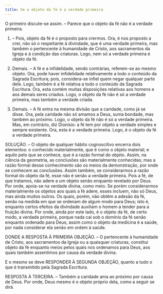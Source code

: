 ```yaml
---
title: Se o objeto da fé é a verdade primeira
---
```


O primeiro discute-se assim. – Parece que o objeto da fé não é a verdade primeira.  

1. – Pois, objeto da fé é o proposto para crermos. Ora, é nos proposto a crer, não só o respeitante à divindade, que é uma verdade primeira, mas também o pertencente à humanidade de Cristo, aos sacramentos da Igreja e à condição das criaturas. Logo, nem só a verdade primeira é objeto da fé.  

2. Demais. – A fé e a infidelidade, sendo contrárias, referem-se ao mesmo objeto. Ora, pode haver infidelidade relativamente a todo o conteúdo da Sagrada Escritura; pois, considera-se infiel quem negar qualquer parte dele. Logo, também é a fé relativa a todo o conteúdo da Sagrada Escritura. Ora, esta contém muitas disposições relativas aos homens e aos demais seres criados. Logo, o objeto da fé não é só a verdade primeira, mas também a verdade criada.  

3. Demais. – A fé entra na mesma divisão que a caridade, como já se disse. Ora, pela caridade não só amamos a Deus, suma bondade, mas também ao próximo. Logo, o objeto da fé não é só a verdade primeira.  Mas, em contrário, diz Dionísio: a fé tem por objeto a verdade simples e sempre existente. Ora, esta é a verdade primeira. Logo, é o objeto da fé a verdade primeira.  

SOLUÇÃO. – O objeto de qualquer hábito cognoscitivo encerra dois elementos: o conhecido materialmente, que é como o objeto material; e aquilo pelo que se conhece, que é a razão formal do objeto. Assim, na ciência da geometria, as conclusões são materialmente conhecidas; mas a razão formal desse conhecimento são os meios da demonstração, por onde se conhecem as conclusões. Assim também, se considerarmos a razão formal do objeto da fé, esse não é senão a verdade primeira. Pois a fé, de que tratamos, não adere a um objeto senão enquanto revelado por Deus. Por onde, apoia-se na verdade divina, como meio. Se porém considerarmos materialmente os objetos aos quais a fé adere, esses incluem, não só Deus, mas ainda muitos outros. Os quais, porém, não obtêm a adesão da fé, senão na medida em que se ordenam de algum modo para Deus; isto é, enquanto certos efeitos da divindade auxiliam o homem a tender para a fruição divina. Por onde, ainda por este lado, é o objeto da fé, de certo modo, a verdade primeira, porque nada cai sob o domínio da fé senão enquanto ordenado para Deus; assim como o objeto da medicina é a saúde, por nada considerar ela senão em ordem à saúde.  

DONDE A RESPOSTA À PRIMEIRA OBJEÇÃO. – O pertencente à humanidade de Cristo, aos sacramentos da Igreja ou a quaisquer criaturas, constitui objeto da fé enquanto meios pelos quais nos ordenamos para Deus, aos quais também assentimos por causa da verdade divina.  

E o mesmo se deve RESPONDER À SEGUNDA OBJEÇÃO, quanto a tudo o que é transmitido pela Sagrada Escritura.  

RESPOSTA À TERCEIRA. – Também a caridade ama ao próximo por causa de Deus. Por onde, Deus mesmo é o objeto próprio dela, como a seguir se dirá.